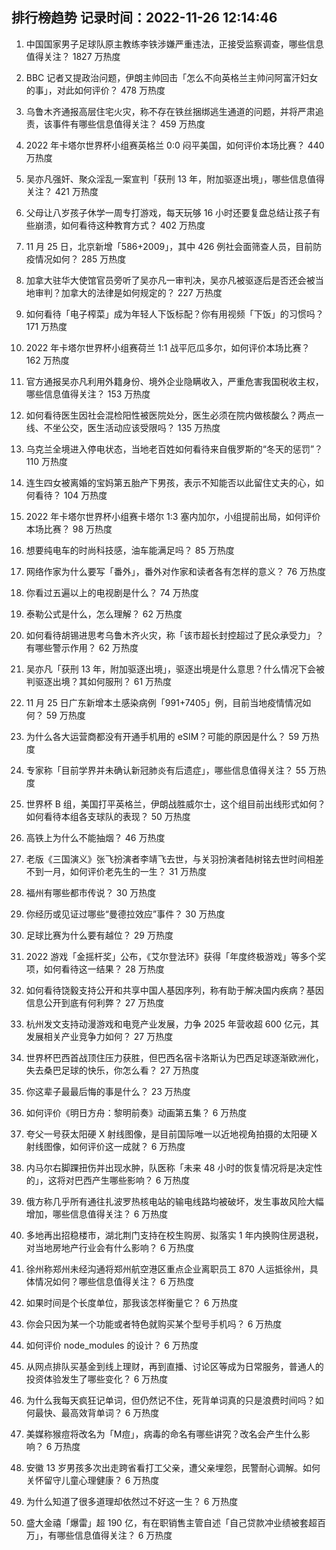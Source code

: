 
## 排行榜趋势 记录时间：2022-11-26 12:14:46
  
  1. 中国国家男子足球队原主教练李铁涉嫌严重违法，正接受监察调查，哪些信息值得关注？ 1827 万热度
    
  2. BBC 记者又提政治问题，伊朗主帅回击「怎么不向英格兰主帅问阿富汗妇女的事」，对此如何评价？ 478 万热度
    
  3. 乌鲁木齐通报高层住宅火灾，称不存在铁丝捆绑逃生通道的问题，并将严肃追责，该事件有哪些信息值得关注？ 459 万热度
    
  4. 2022 年卡塔尔世界杯小组赛英格兰 0:0 闷平美国，如何评价本场比赛？ 440 万热度
    
  5. 吴亦凡强奸、聚众淫乱一案宣判「获刑 13 年，附加驱逐出境」，哪些信息值得关注？ 421 万热度
    
  6. 父母让八岁孩子休学一周专打游戏，每天玩够 16 小时还要复盘总结让孩子有些崩溃，如何看待这种教育方式？ 402 万热度
    
  7. 11 月 25 日，北京新增「586+2009」，其中 426 例社会面筛查人员，目前防疫情况如何？ 285 万热度
    
  8. 加拿大驻华大使馆官员旁听了吴亦凡一审判决，吴亦凡被驱逐后是否还会被当地审判？加拿大的法律是如何规定的？ 227 万热度
    
  9. 如何看待「电子榨菜」成为年轻人下饭标配？你有用视频「下饭」的习惯吗？ 171 万热度
    
  10. 2022 年卡塔尔世界杯小组赛荷兰 1:1 战平厄瓜多尔，如何评价本场比赛？ 162 万热度
    
  11. 官方通报吴亦凡利用外籍身份、境外企业隐瞒收入，严重危害我国税收主权，哪些信息值得关注？ 153 万热度
    
  12. 如何看待医生因社会混检阳性被医院处分，医生必须在院内做核酸么？两点一线、不坐公交，医生活动应该受限吗？ 135 万热度
    
  13. 乌克兰全境进入停电状态，当地老百姓如何看待来自俄罗斯的“冬天的惩罚”？ 110 万热度
    
  14. 连生四女被离婚的宝妈第五胎产下男孩，表示不知能否以此留住丈夫的心，如何看待？ 104 万热度
    
  15. 2022 年卡塔尔世界杯小组赛卡塔尔 1:3 塞内加尔，小组提前出局，如何评价本场比赛？ 98 万热度
    
  16. 想要纯电车的时尚科技感，油车能满足吗？ 85 万热度
    
  17. 网络作家为什么要写「番外」，番外对作家和读者各有怎样的意义？ 76 万热度
    
  18. 你看过五遍以上的电视剧是什么？ 74 万热度
    
  19. 泰勒公式是什么，怎么理解？ 62 万热度
    
  20. 如何看待胡锡进思考乌鲁木齐火灾，称「该市超长封控超过了民众承受力」？有哪些警示作用？ 62 万热度
    
  21. 吴亦凡「获刑 13 年，附加驱逐出境」，驱逐出境是什么意思？什么情况下会被判驱逐出境？其如何服刑？ 61 万热度
    
  22. 11 月 25 日广东新增本土感染病例「991+7405」例，目前当地疫情情况如何？ 59 万热度
    
  23. 为什么各大运营商都没有开通手机用的 eSIM？可能的原因是什么？ 59 万热度
    
  24. 专家称「目前学界并未确认新冠肺炎有后遗症」，哪些信息值得关注？ 55 万热度
    
  25. 世界杯 B 组，美国打平英格兰，伊朗战胜威尔士，这个组目前出线形式如何？如何看待本组各支球队的表现？ 50 万热度
    
  26. 高铁上为什么不能抽烟？ 46 万热度
    
  27. 老版《三国演义》张飞扮演者李靖飞去世，与关羽扮演者陆树铭去世时间相差不到一月，如何评价老先生的一生？ 31 万热度
    
  28. 福州有哪些都市传说？ 30 万热度
    
  29. 你经历或见证过哪些“曼德拉效应”事件？ 30 万热度
    
  30. 足球比赛为什么要有越位？ 29 万热度
    
  31. 2022 游戏「金摇杆奖」公布，《艾尔登法环》获得「年度终极游戏」等多个奖项，如何看待这一结果？ 28 万热度
    
  32. 如何看待饶毅支持公开和共享中国人基因序列，称有助于解决国内疾病？基因信息公开到底有何利弊？ 27 万热度
    
  33. 杭州发文支持动漫游戏和电竞产业发展，力争 2025 年营收超 600 亿元，其发展相关产业竞争力如何？ 27 万热度
    
  34. 世界杯巴西首战顶住压力获胜，但巴西名宿卡洛斯认为巴西足球逐渐欧洲化，失去桑巴足球的快乐，你怎么看？ 27 万热度
    
  35. 你这辈子最最后悔的事是什么？ 23 万热度
    
  36. 如何评价《明日方舟：黎明前奏》动画第五集？ 6 万热度
    
  37. 夸父一号获太阳硬 X 射线图像，是目前国际唯一以近地视角拍摄的太阳硬 X 射线图像，如何评价这一成就？ 6 万热度
    
  38. 内马尔右脚踝扭伤并出现水肿，队医称「未来 48 小时的恢复情况将是决定性的」，这将对巴西产生哪些影响？ 6 万热度
    
  39. 俄方称几乎所有通往扎波罗热核电站的输电线路均被破坏，发生事故风险大幅增加，哪些信息值得关注？ 6 万热度
    
  40. 多地再出招稳楼市，湖北荆门支持在校生购房、拟落实 1 年内换购住房退税，对当地房地产行业会有什么影响？ 6 万热度
    
  41. 徐州称郑州未经沟通将郑州航空港区重点企业离职员工 870 人运抵徐州，具体情况如何？哪些信息值得关注？ 6 万热度
    
  42. 如果时间是个长度单位，那我该怎样衡量它？ 6 万热度
    
  43. 你会只因为某一个功能或者特色就购买某个型号手机吗？ 6 万热度
    
  44. 如何评价 node_modules 的设计？ 6 万热度
    
  45. 从网点排队买基金到线上理财，再到直播、讨论区等成为日常服务，普通人的投资体验发生了哪些变化？ 6 万热度
    
  46. 为什么我每天疯狂记单词，但仍然记不住，死背单词真的只是浪费时间吗？如何最快、最高效背单词？ 6 万热度
    
  47. 美媒称猴痘将改名为「M痘」，病毒的命名有哪些讲究？改名会产生什么影响？ 6 万热度
    
  48. 安徽 13 岁男孩多次出走跨省看打工父亲，遭父亲埋怨，民警耐心调解。如何关怀留守儿童心理健康？ 6 万热度
    
  49. 为什么知道了很多道理却依然过不好这一生？ 6 万热度
    
  50. 盛大金禧「爆雷」超 190 亿，有在职销售主管自述「自己贷款冲业绩被套超百万」，有哪些信息值得关注？ 6 万热度
    
